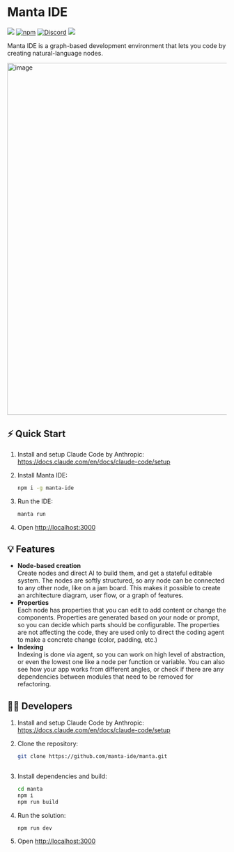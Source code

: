 # Manta IDE
![](https://img.shields.io/badge/Node.js-18%2B-brightgreen?style=flat-square) [![npm]](https://www.npmjs.com/package/manta-ide)
[![Discord](https://img.shields.io/discord/1313987593305718816?label=Discord&logo=discord)](https://discord.gg/rENSEgVsz6)
![](https://getmanta.ai/api/badge?text=Manta%20Graph&link=manta)

[npm]: https://img.shields.io/npm/v/manta-ide.svg?style=flat-square

Manta IDE is a graph-based development environment that lets you code by creating natural-language nodes. 

<img width="1271" height="809" alt="image" src="https://github.com/user-attachments/assets/6223bc1a-bc5f-4ab1-8f2a-6af1d3cfc10c" />

## ⚡ Quick Start

1. Install and setup Claude Code by Anthropic:
   https://docs.claude.com/en/docs/claude-code/setup

2. Install Manta IDE:
   ```bash
   npm i -g manta-ide

3. Run the IDE:
   ```bash
   manta run

5. Open [http://localhost:3000](http://localhost:3000)

## 💡 Features

- **Node-based creation**  
Create nodes and direct AI to build them, and get a stateful editable system.
The nodes are softly structured, so any node can be connected to any other node, like on a jam board.
This makes it possible to create an architecture diagram, user flow, or a graph of features. 
- **Properties**  
Each node has properties that you can edit to add content or change the components.
Properties are generated based on your node or prompt, so you can decide which parts should be configurable.
The properties are not affecting the code, they are used only to direct the coding agent to make a concrete change (color, padding, etc.)
- **Indexing**  
Indexing is done via agent, so you can work on high level of abstraction, or even the lowest one like a node per function or variable.
You can also see how your app works from different angles, or check if there are any dependencies between modules that need to be removed for refactoring.  

## 🧑‍💻 Developers

1. Install and setup Claude Code by Anthropic:
   https://docs.claude.com/en/docs/claude-code/setup
   
2. Clone the repository:

   ```bash
   git clone https://github.com/manta-ide/manta.git
  
3. Install dependencies and build:

   ```bash
   cd manta
   npm i
   npm run build

4. Run the solution:
   ```bash
   npm run dev

5. Open [http://localhost:3000](http://localhost:3000)
